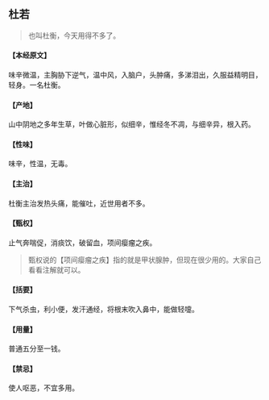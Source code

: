 ## 杜若

> 也叫杜衡，今天用得不多了。

#### 【本经原文】
味辛微温，主胸胁下逆气，温中风，入脑户，头肿痛，多涕泪出，久服益精明目，轻身。一名杜衡。
#### 【产地】
山中阴地之多年生草，叶做心脏形，似细辛，惟经冬不凋，与细辛异，根入药。
#### 【性味】
味辛，性温，无毒。
#### 【主治】
杜衡主治发热头痛，能催吐，近世用者不多。
#### 【甄权】
止气奔喘促，消痰饮，破留血，项间瘿瘤之疾。

> 甄权说的【项间瘿瘤之疾】指的就是甲状腺肿，但现在很少用的。大家自己看看注解就可以。

#### 【括要】
下气杀虫，利小便，发汗通经，将根末吹入鼻中，能做轻嚏。
#### 【用量】
普通五分至一钱。
#### 【禁忌】
使人呕恶，不宜多用。